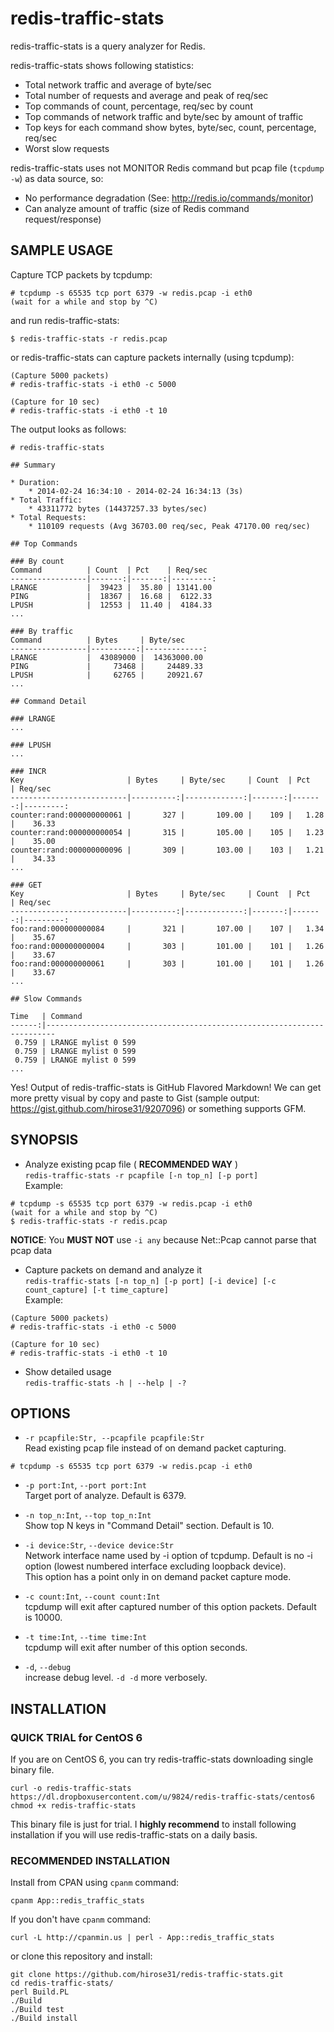 # redis-traffic-stats

redis-traffic-stats is a query analyzer for Redis.

redis-traffic-stats shows following statistics:

* Total network traffic and average of byte/sec
* Total number of requests and average and peak of req/sec
* Top commands of count, percentage, req/sec by count
* Top commands of network traffic and byte/sec by amount of traffic
* Top keys for each command show bytes, byte/sec, count, percentage, req/sec
* Worst slow requests

redis-traffic-stats uses not MONITOR Redis command but pcap file (```tcpdump -w```) as data source, so:

* No performance degradation (See: http://redis.io/commands/monitor)
* Can analyze amount of traffic (size of Redis command request/response)

## SAMPLE USAGE

Capture TCP packets by tcpdump:

    # tcpdump -s 65535 tcp port 6379 -w redis.pcap -i eth0
    (wait for a while and stop by ^C)

and run redis-traffic-stats:

    $ redis-traffic-stats -r redis.pcap

or redis-traffic-stats can capture packets internally (using tcpdump):

    (Capture 5000 packets)
    # redis-traffic-stats -i eth0 -c 5000
        
    (Capture for 10 sec)
    # redis-traffic-stats -i eth0 -t 10

The output looks as follows:

```
# redis-traffic-stats

## Summary

* Duration:
    * 2014-02-24 16:34:10 - 2014-02-24 16:34:13 (3s)
* Total Traffic:
    * 43311772 bytes (14437257.33 bytes/sec)
* Total Requests:
    * 110109 requests (Avg 36703.00 req/sec, Peak 47170.00 req/sec)

## Top Commands

### By count
Command          | Count  | Pct    | Req/sec 
-----------------|-------:|-------:|---------:
LRANGE           |  39423 |  35.80 | 13141.00
PING             |  18367 |  16.68 |  6122.33
LPUSH            |  12553 |  11.40 |  4184.33
...

### By traffic
Command          | Bytes     | Byte/sec    
-----------------|----------:|-------------:
LRANGE           |  43089000 |  14363000.00
PING             |     73468 |     24489.33
LPUSH            |     62765 |     20921.67
...

## Command Detail

### LRANGE
...

### LPUSH
...

### INCR
Key                       | Bytes     | Byte/sec     | Count  | Pct    | Req/sec 
--------------------------|----------:|-------------:|-------:|-------:|---------:
counter:rand:000000000061 |       327 |       109.00 |    109 |   1.28 |    36.33
counter:rand:000000000054 |       315 |       105.00 |    105 |   1.23 |    35.00
counter:rand:000000000096 |       309 |       103.00 |    103 |   1.21 |    34.33
...

### GET
Key                       | Bytes     | Byte/sec     | Count  | Pct    | Req/sec 
--------------------------|----------:|-------------:|-------:|-------:|---------:
foo:rand:000000000084     |       321 |       107.00 |    107 |   1.34 |    35.67
foo:rand:000000000004     |       303 |       101.00 |    101 |   1.26 |    33.67
foo:rand:000000000061     |       303 |       101.00 |    101 |   1.26 |    33.67
...

## Slow Commands

Time   | Command                                                               
------:|------------------------------------------------------------------------
 0.759 | LRANGE mylist 0 599                                                   
 0.759 | LRANGE mylist 0 599                                                   
 0.759 | LRANGE mylist 0 599                                                   
...
```

Yes! Output of redis-traffic-stats is GitHub Flavored Markdown! We can get more pretty visual by copy and paste to Gist (sample output: https://gist.github.com/hirose31/9207096) or something supports GFM.

## SYNOPSIS

* Analyze existing pcap file ( __RECOMMENDED WAY__ )  
 ```redis-traffic-stats -r pcapfile [-n top_n] [-p port]```  
Example:
```
# tcpdump -s 65535 tcp port 6379 -w redis.pcap -i eth0
(wait for a while and stop by ^C)
$ redis-traffic-stats -r redis.pcap
```
__NOTICE__: You __MUST NOT__ use ```-i any``` because Net::Pcap cannot parse that pcap data

* Capture packets on demand and analyze it  
 ```redis-traffic-stats [-n top_n] [-p port] [-i device] [-c count_capture] [-t time_capture]```  
Example:
```
(Capture 5000 packets)
# redis-traffic-stats -i eth0 -c 5000

(Capture for 10 sec)
# redis-traffic-stats -i eth0 -t 10
```

* Show detailed usage  
 ```redis-traffic-stats -h | --help | -?```


## OPTIONS

* ```-r pcapfile:Str, --pcapfile pcapfile:Str```  
Read existing pcap file instead of on demand packet capturing.
```
# tcpdump -s 65535 tcp port 6379 -w redis.pcap -i eth0
```

* ```-p port:Int```, ```--port port:Int```  
Target port of analyze. Default is 6379.

* ```-n top_n:Int```, ```--top top_n:Int```  
Show top N keys in "Command Detail" section. Default is 10.

* ```-i device:Str```, ```--device device:Str```  
Network interface name used by -i option of tcpdump. Default is no -i option (lowest numbered interface excluding loopback device).  
This option has a point only in on demand packet capture mode.

* ```-c count:Int```, ```--count count:Int```  
tcpdump will exit after captured number of this option packets. Default is 10000.

* ```-t time:Int```, ```--time time:Int```  
tcpdump will exit after number of this option seconds.

* ```-d```, ```--debug```  
increase debug level. ```-d -d``` more verbosely.

## INSTALLATION

### QUICK TRIAL for CentOS 6

If you are on CentOS 6, you can try redis-traffic-stats downloading single binary file.

```
curl -o redis-traffic-stats https://dl.dropboxusercontent.com/u/9824/redis-traffic-stats/centos6
chmod +x redis-traffic-stats
```

This binary file is just for trial. I __highly recommend__ to install following installation if you will use redis-traffic-stats on a daily basis.


### RECOMMENDED INSTALLATION

Install from CPAN using ```cpanm``` command:

```
cpanm App::redis_traffic_stats
```
If you don't have ```cpanm``` command:

```
curl -L http://cpanmin.us | perl - App::redis_traffic_stats
```


or clone this repository and install:

```
git clone https://github.com/hirose31/redis-traffic-stats.git
cd redis-traffic-stats/
perl Build.PL
./Build
./Build test
./Build install
```
